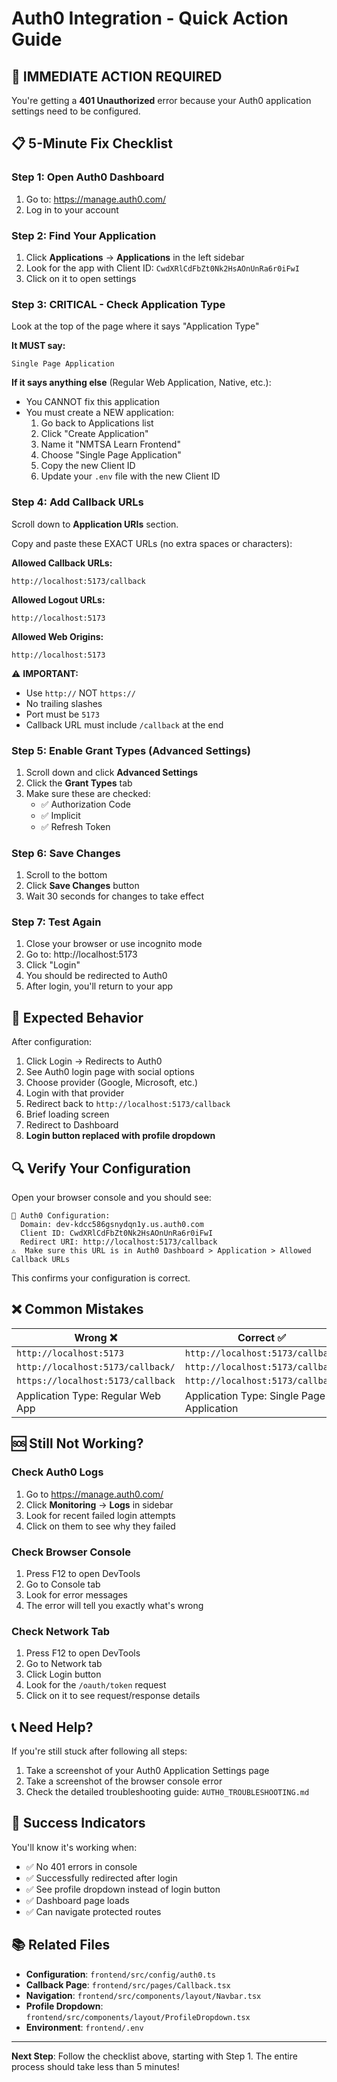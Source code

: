 # Auth0 Integration - Quick Action Guide

## 🚨 IMMEDIATE ACTION REQUIRED

You're getting a **401 Unauthorized** error because your Auth0 application settings need to be configured.

## 📋 5-Minute Fix Checklist

### Step 1: Open Auth0 Dashboard
1. Go to: https://manage.auth0.com/
2. Log in to your account

### Step 2: Find Your Application
1. Click **Applications** → **Applications** in the left sidebar
2. Look for the app with Client ID: `CwdXRlCdFbZt0Nk2HsAOnUnRa6r0iFwI`
3. Click on it to open settings

### Step 3: **CRITICAL** - Check Application Type
Look at the top of the page where it says "Application Type"

**It MUST say:**
```
Single Page Application
```

**If it says anything else** (Regular Web Application, Native, etc.):
- You CANNOT fix this application
- You must create a NEW application:
  1. Go back to Applications list
  2. Click "Create Application"
  3. Name it "NMTSA Learn Frontend"
  4. Choose "Single Page Application"
  5. Copy the new Client ID
  6. Update your `.env` file with the new Client ID

### Step 4: Add Callback URLs

Scroll down to **Application URIs** section.

Copy and paste these EXACT URLs (no extra spaces or characters):

**Allowed Callback URLs:**
```
http://localhost:5173/callback
```

**Allowed Logout URLs:**
```
http://localhost:5173
```

**Allowed Web Origins:**
```
http://localhost:5173
```

⚠️ **IMPORTANT:** 
- Use `http://` NOT `https://`
- No trailing slashes
- Port must be `5173`
- Callback URL must include `/callback` at the end

### Step 5: Enable Grant Types (Advanced Settings)

1. Scroll down and click **Advanced Settings**
2. Click the **Grant Types** tab
3. Make sure these are checked:
   - ✅ Authorization Code
   - ✅ Implicit  
   - ✅ Refresh Token

### Step 6: Save Changes

1. Scroll to the bottom
2. Click **Save Changes** button
3. Wait 30 seconds for changes to take effect

### Step 7: Test Again

1. Close your browser or use incognito mode
2. Go to: http://localhost:5173
3. Click "Login"
4. You should be redirected to Auth0
5. After login, you'll return to your app

## 🎯 Expected Behavior

After configuration:
1. Click Login → Redirects to Auth0
2. See Auth0 login page with social options
3. Choose provider (Google, Microsoft, etc.)
4. Login with that provider
5. Redirect back to `http://localhost:5173/callback`
6. Brief loading screen
7. Redirect to Dashboard
8. **Login button replaced with profile dropdown**

## 🔍 Verify Your Configuration

Open your browser console and you should see:
```
🔐 Auth0 Configuration:
  Domain: dev-kdcc586gsnydqn1y.us.auth0.com
  Client ID: CwdXRlCdFbZt0Nk2HsAOnUnRa6r0iFwI
  Redirect URI: http://localhost:5173/callback
⚠️  Make sure this URL is in Auth0 Dashboard > Application > Allowed Callback URLs
```

This confirms your configuration is correct.

## ❌ Common Mistakes

| Wrong ❌ | Correct ✅ |
|---------|-----------|
| `http://localhost:5173` | `http://localhost:5173/callback` |
| `http://localhost:5173/callback/` | `http://localhost:5173/callback` |
| `https://localhost:5173/callback` | `http://localhost:5173/callback` |
| Application Type: Regular Web App | Application Type: Single Page Application |

## 🆘 Still Not Working?

### Check Auth0 Logs
1. Go to https://manage.auth0.com/
2. Click **Monitoring** → **Logs** in sidebar
3. Look for recent failed login attempts
4. Click on them to see why they failed

### Check Browser Console
1. Press F12 to open DevTools
2. Go to Console tab
3. Look for error messages
4. The error will tell you exactly what's wrong

### Check Network Tab
1. Press F12 to open DevTools
2. Go to Network tab
3. Click Login button
4. Look for the `/oauth/token` request
5. Click on it to see request/response details

## 📞 Need Help?

If you're still stuck after following all steps:
1. Take a screenshot of your Auth0 Application Settings page
2. Take a screenshot of the browser console error
3. Check the detailed troubleshooting guide: `AUTH0_TROUBLESHOOTING.md`

## 🎉 Success Indicators

You'll know it's working when:
- ✅ No 401 errors in console
- ✅ Successfully redirected after login
- ✅ See profile dropdown instead of login button
- ✅ Dashboard page loads
- ✅ Can navigate protected routes

## 📚 Related Files

- **Configuration**: `frontend/src/config/auth0.ts`
- **Callback Page**: `frontend/src/pages/Callback.tsx`
- **Navigation**: `frontend/src/components/layout/Navbar.tsx`
- **Profile Dropdown**: `frontend/src/components/layout/ProfileDropdown.tsx`
- **Environment**: `frontend/.env`

---

**Next Step**: Follow the checklist above, starting with Step 1. The entire process should take less than 5 minutes!

